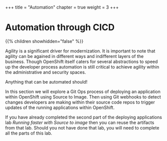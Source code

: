 +++
title = "Automation"
chapter = true
weight = 3
+++

# Automation through CICD

{{% children showhidden="false" %}}


Agility is a significant driver for modernization. It is important to note that agility can be agained in different ways and indifferent layers of the business. Though OpenShift itself caters for several abstractions to speed up the developer process automation is still critical to achieve agility within the administrative and security spaces.

Anything that can be automated should!

In this section we will explore a Git Ops process of deploying an application within OpenShift using Source to Image. Then using Git webhooks to detect changes developers are making within their source code repos to trigger updates of the running applications within OpenShift.

If you have already completed the second part of the deploying applications lab *Running faster with Source to image* then you can reuse the artifacts from that lab. Should you not have done that lab, you will need to complete all the parts of this lab.